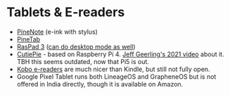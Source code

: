 # Tablets & E-readers

* [PineNote](https://pine64.org/devices/pinenote/) (e-ink with stylus)
* [PineTab](https://pine64.com/product-category/pinetab/)
* [RasPad 3](https://raspad.com/products/raspadv3) ([can do desktop mode as well](https://www.youtube.com/watch?v=RP-tta_B9E4))
* [CutiePie](https://cutiepi.io/) - based on Raspberry Pi 4. [Jeff Geerling's 2021 video](https://www.youtube.com/watch?v=t-ZQ9LRdXSk) about it. TBH this seems outdated, now that Pi5 is out.
* [Kobo e-readers](https://gl.kobobooks.com/collections/all) are much nicer than Kindle, but still not fully open.
* Google Pixel Tablet runs both LineageOS and GrapheneOS but is not offered in India directly, though it is available on Amazon.

